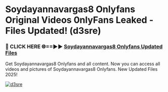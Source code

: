 # Soydayannavargas8 Onlyfans Original Videos 0nlyFans Leaked - Files Updated! (d3sre)

<h3>🔴 CLICK HERE 🌐==►► <a href="https://tinyurl.com/ehrbuxhb" rel="nofollow">Soydayannavargas8 Onlyfans Updated Files</a></h3>

Get Soydayannavargas8 Onlyfans and all content. Now you can access all videos and pictures of Soydayannavargas8 Onlyfans. New Updated Files 2025!

[![d3sre](https://i.imgur.com/lVYEuWS.gif)](https://tinyurl.com/ehrbuxhb)
